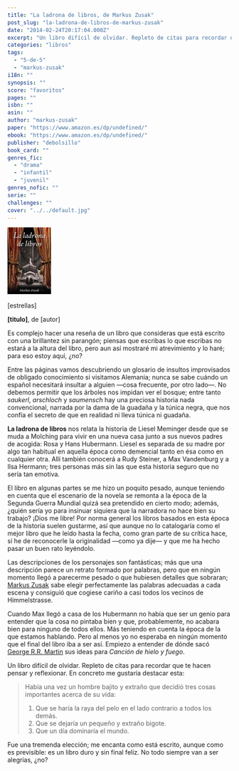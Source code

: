 ```yaml
---
title: "La ladrona de libros, de Markus Zusak"
post_slug: "la-ladrona-de-libros-de-markus-zusak"
date: "2014-02-24T20:17:04.000Z"
excerpt: "Un libro difícil de olvidar. Repleto de citas para recordar que te hacen pensar y reflexionar. Fue una tremenda elección; me encanta como está escrito, aunque como es previsible: es un libro duro y sin final feliz. No todo siempre van a ser alegrías, ¿no?"
categories: "libros"
tags: 
  - "5-de-5"
  - "markus-zusak"
i18n: ""
synopsis: ""
score: "favoritos"
pages: ""
isbn: ""
asin: ""
author: "markus-zusak"
paper: "https://www.amazon.es/dp/undefined/"
ebook: "https://www.amazon.es/dp/undefined/"
publisher: "debolsillo"
book_card: ""
genres_fic: 
  - "drama"
  - "infantil"
  - "juvenil"
genres_nofic: ""
serie: ""
challenges: ""
cover: "../../default.jpg"
---
```


![[titulo-foto]](images/ladrona-libros-p.jpg)

\[estrellas\]

**\[titulo\]**, de \[autor\]

Es complejo hacer una reseña de un libro que consideras que está escrito con una brillantez sin parangón; piensas que escribas lo que escribas no estará a la altura del libro, pero aun así mostraré mi atrevimiento y lo haré; para eso estoy aquí, ¿no?  
  
Entre las páginas vamos descubriendo un glosario de insultos improvisados de obligado conocimiento si visitamos Alemania; nunca se sabe cuándo un español necesitará insultar a alguien —cosa frecuente, por otro lado—. No debemos permitir que los árboles nos impidan ver el bosque; entre tanto _saukerl_, _arschloch_ y _saumensch_ hay una preciosa historia nada convencional, narrada por la dama de la guadaña y la túnica negra, que nos confía el secreto de que en realidad ni lleva túnica ni guadaña.

**La ladrona de libros** nos relata la historia de Liesel Meminger desde que se muda a Molching para vivir en una nueva casa junto a sus nuevos padres de acogida: Rosa y Hans Hubermann. Liesel es separada de su madre por algo tan habitual en aquella época como demencial tanto en ésa como en cualquier otra. Allí también conocerá a Rudy Steiner, a Max Vandenburg y a Ilsa Hermann; tres personas más sin las que esta historia seguro que no sería tan emotiva.

El libro en algunas partes se me hizo un poquito pesado, aunque teniendo en cuenta que el escenario de la novela se remonta a la época de la Segunda Guerra Mundial quizá sea pretendido en cierto modo; además, ¿quién sería yo para insinuar siquiera que la narradora no hace bien su trabajo? ¡Dios me libre! Por norma general los libros basados en esta época de la historia suelen gustarme, así que aunque no lo catalogaría como el mejor libro que he leído hasta la fecha, como gran parte de su crítica hace, sí he de reconocerle la originalidad —como ya dije— y que me ha hecho pasar un buen rato leyéndolo.  
  
Las descripciones de los personajes son fantásticas; más que una descripción parece un retrato formado por palabras, pero que en ningún momento llegó a parecerme pesado o que hubiesen detalles que sobraran; [Markus Zusak](http://www.goodreads.com/author/show/11466.Markus_Zusak "Markus Zusak") sabe elegir perfectamente las palabras adecuadas a cada escena y consiguió que cogiese cariño a casi todos los vecinos de Himmelstrasse.

Cuando Max llegó a casa de los Hubermann no había que ser un genio para entender que la cosa no pintaba bien y que, probablemente, no acabara bien para ninguno de todos ellos. Más teniendo en cuenta la época de la que estamos hablando. Pero al menos yo no esperaba en ningún momento que el final del libro iba a ser así. Empiezo a entender de dónde sacó [George R.R. Martin](http://www.goodreads.com/author/show/346732.George_R_R__Martin "George R.R. Martin") sus ideas para _Canción de hielo y fuego_.

Un libro difícil de olvidar. Repleto de citas para recordar que te hacen pensar y reflexionar. En concreto me gustaría destacar esta:

> Había una vez un hombre bajito y extraño que decidió tres cosas importantes acerca de su vida:
> 
> 1. Que se haría la raya del pelo en el lado contrario a todos los demás.
> 2. Que se dejaría un pequeño y extraño bigote.
> 3. Que un día dominaría el mundo.

Fue una tremenda elección; me encanta como está escrito, aunque como es previsible: es un libro duro y sin final feliz. No todo siempre van a ser alegrías, ¿no?
